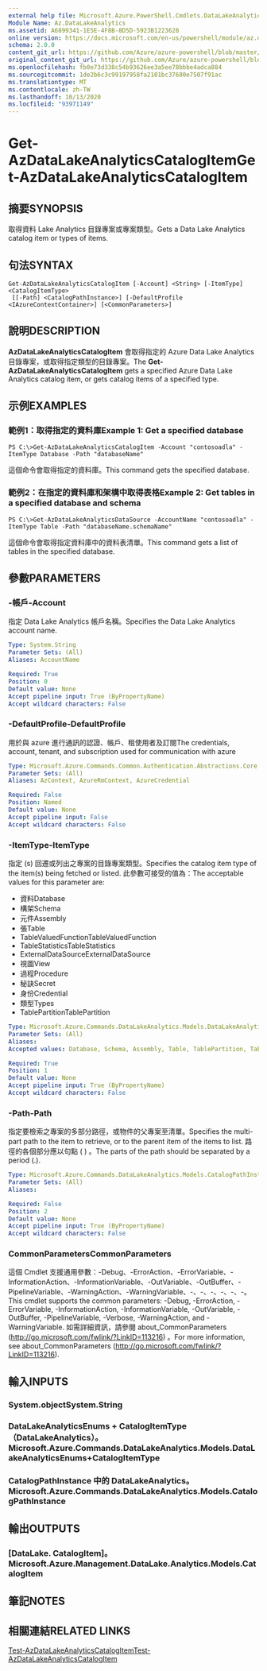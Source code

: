 ```yaml
---
external help file: Microsoft.Azure.PowerShell.Cmdlets.DataLakeAnalytics.dll-Help.xml
Module Name: Az.DataLakeAnalytics
ms.assetid: A6899341-1E5E-4F8B-8D5D-5923B1223628
online version: https://docs.microsoft.com/en-us/powershell/module/az.datalakeanalytics/get-azdatalakeanalyticscatalogitem
schema: 2.0.0
content_git_url: https://github.com/Azure/azure-powershell/blob/master/src/DataLakeAnalytics/DataLakeAnalytics/help/Get-AzDataLakeAnalyticsCatalogItem.md
original_content_git_url: https://github.com/Azure/azure-powershell/blob/master/src/DataLakeAnalytics/DataLakeAnalytics/help/Get-AzDataLakeAnalyticsCatalogItem.md
ms.openlocfilehash: fb0e73d338c54b93626ee3a5ee78bbbe4adca884
ms.sourcegitcommit: 1de2b6c3c99197958fa2101bc37680e7507f91ac
ms.translationtype: MT
ms.contentlocale: zh-TW
ms.lasthandoff: 10/13/2020
ms.locfileid: "93971149"
---
```

# <span data-ttu-id="5352d-101">Get-AzDataLakeAnalyticsCatalogItem</span><span class="sxs-lookup"><span data-stu-id="5352d-101">Get-AzDataLakeAnalyticsCatalogItem</span></span>

## <span data-ttu-id="5352d-102">摘要</span><span class="sxs-lookup"><span data-stu-id="5352d-102">SYNOPSIS</span></span>
<span data-ttu-id="5352d-103">取得資料 Lake Analytics 目錄專案或專案類型。</span><span class="sxs-lookup"><span data-stu-id="5352d-103">Gets a Data Lake Analytics catalog item or types of items.</span></span>

## <span data-ttu-id="5352d-104">句法</span><span class="sxs-lookup"><span data-stu-id="5352d-104">SYNTAX</span></span>

```
Get-AzDataLakeAnalyticsCatalogItem [-Account] <String> [-ItemType] <CatalogItemType>
 [[-Path] <CatalogPathInstance>] [-DefaultProfile <IAzureContextContainer>] [<CommonParameters>]
```

## <span data-ttu-id="5352d-105">說明</span><span class="sxs-lookup"><span data-stu-id="5352d-105">DESCRIPTION</span></span>
<span data-ttu-id="5352d-106">**AzDataLakeAnalyticsCatalogItem** 會取得指定的 Azure Data Lake Analytics 目錄專案，或取得指定類型的目錄專案。</span><span class="sxs-lookup"><span data-stu-id="5352d-106">The **Get-AzDataLakeAnalyticsCatalogItem** gets a specified Azure Data Lake Analytics catalog item, or gets catalog items of a specified type.</span></span>

## <span data-ttu-id="5352d-107">示例</span><span class="sxs-lookup"><span data-stu-id="5352d-107">EXAMPLES</span></span>

### <span data-ttu-id="5352d-108">範例1：取得指定的資料庫</span><span class="sxs-lookup"><span data-stu-id="5352d-108">Example 1: Get a specified database</span></span>
```
PS C:\>Get-AzDataLakeAnalyticsCatalogItem -Account "contosoadla" -ItemType Database -Path "databaseName"
```

<span data-ttu-id="5352d-109">這個命令會取得指定的資料庫。</span><span class="sxs-lookup"><span data-stu-id="5352d-109">This command gets the specified database.</span></span>

### <span data-ttu-id="5352d-110">範例2：在指定的資料庫和架構中取得表格</span><span class="sxs-lookup"><span data-stu-id="5352d-110">Example 2: Get tables in a specified database and schema</span></span>
```
PS C:\>Get-AzDataLakeAnalyticsDataSource -AccountName "contosoadla" -ItemType Table -Path "databaseName.schemaName"
```

<span data-ttu-id="5352d-111">這個命令會取得指定資料庫中的資料表清單。</span><span class="sxs-lookup"><span data-stu-id="5352d-111">This command gets a list of tables in the specified database.</span></span>

## <span data-ttu-id="5352d-112">參數</span><span class="sxs-lookup"><span data-stu-id="5352d-112">PARAMETERS</span></span>

### <span data-ttu-id="5352d-113">-帳戶</span><span class="sxs-lookup"><span data-stu-id="5352d-113">-Account</span></span>
<span data-ttu-id="5352d-114">指定 Data Lake Analytics 帳戶名稱。</span><span class="sxs-lookup"><span data-stu-id="5352d-114">Specifies the Data Lake Analytics account name.</span></span>

```yaml
Type: System.String
Parameter Sets: (All)
Aliases: AccountName

Required: True
Position: 0
Default value: None
Accept pipeline input: True (ByPropertyName)
Accept wildcard characters: False
```

### <span data-ttu-id="5352d-115">-DefaultProfile</span><span class="sxs-lookup"><span data-stu-id="5352d-115">-DefaultProfile</span></span>
<span data-ttu-id="5352d-116">用於與 azure 進行通訊的認證、帳戶、租使用者及訂閱</span><span class="sxs-lookup"><span data-stu-id="5352d-116">The credentials, account, tenant, and subscription used for communication with azure</span></span>

```yaml
Type: Microsoft.Azure.Commands.Common.Authentication.Abstractions.Core.IAzureContextContainer
Parameter Sets: (All)
Aliases: AzContext, AzureRmContext, AzureCredential

Required: False
Position: Named
Default value: None
Accept pipeline input: False
Accept wildcard characters: False
```

### <span data-ttu-id="5352d-117">-ItemType</span><span class="sxs-lookup"><span data-stu-id="5352d-117">-ItemType</span></span>
<span data-ttu-id="5352d-118">指定 (s) 回遷或列出之專案的目錄專案類型。</span><span class="sxs-lookup"><span data-stu-id="5352d-118">Specifies the catalog item type of the item(s) being fetched or listed.</span></span>
<span data-ttu-id="5352d-119">此參數可接受的值為：</span><span class="sxs-lookup"><span data-stu-id="5352d-119">The acceptable values for this parameter are:</span></span>
- <span data-ttu-id="5352d-120">資料</span><span class="sxs-lookup"><span data-stu-id="5352d-120">Database</span></span>
- <span data-ttu-id="5352d-121">構架</span><span class="sxs-lookup"><span data-stu-id="5352d-121">Schema</span></span>
- <span data-ttu-id="5352d-122">元件</span><span class="sxs-lookup"><span data-stu-id="5352d-122">Assembly</span></span>
- <span data-ttu-id="5352d-123">張</span><span class="sxs-lookup"><span data-stu-id="5352d-123">Table</span></span>
- <span data-ttu-id="5352d-124">TableValuedFunction</span><span class="sxs-lookup"><span data-stu-id="5352d-124">TableValuedFunction</span></span>
- <span data-ttu-id="5352d-125">TableStatistics</span><span class="sxs-lookup"><span data-stu-id="5352d-125">TableStatistics</span></span>
- <span data-ttu-id="5352d-126">ExternalDataSource</span><span class="sxs-lookup"><span data-stu-id="5352d-126">ExternalDataSource</span></span>
- <span data-ttu-id="5352d-127">視圖</span><span class="sxs-lookup"><span data-stu-id="5352d-127">View</span></span>
- <span data-ttu-id="5352d-128">過程</span><span class="sxs-lookup"><span data-stu-id="5352d-128">Procedure</span></span>
- <span data-ttu-id="5352d-129">秘訣</span><span class="sxs-lookup"><span data-stu-id="5352d-129">Secret</span></span>
- <span data-ttu-id="5352d-130">身份</span><span class="sxs-lookup"><span data-stu-id="5352d-130">Credential</span></span>
- <span data-ttu-id="5352d-131">類型</span><span class="sxs-lookup"><span data-stu-id="5352d-131">Types</span></span>
- <span data-ttu-id="5352d-132">TablePartition</span><span class="sxs-lookup"><span data-stu-id="5352d-132">TablePartition</span></span>

```yaml
Type: Microsoft.Azure.Commands.DataLakeAnalytics.Models.DataLakeAnalyticsEnums+CatalogItemType
Parameter Sets: (All)
Aliases:
Accepted values: Database, Schema, Assembly, Table, TablePartition, TableValuedFunction, TableStatistics, ExternalDataSource, View, Procedure, Secret, Credential, Types, Package

Required: True
Position: 1
Default value: None
Accept pipeline input: True (ByPropertyName)
Accept wildcard characters: False
```

### <span data-ttu-id="5352d-133">-Path</span><span class="sxs-lookup"><span data-stu-id="5352d-133">-Path</span></span>
<span data-ttu-id="5352d-134">指定要檢索之專案的多部分路徑，或物件的父專案至清單。</span><span class="sxs-lookup"><span data-stu-id="5352d-134">Specifies the multi-part path to the item to retrieve, or to the parent item of the items to list.</span></span>
<span data-ttu-id="5352d-135">路徑的各個部分應以句點 ( ) 。</span><span class="sxs-lookup"><span data-stu-id="5352d-135">The parts of the path should be separated by a period (.).</span></span>

```yaml
Type: Microsoft.Azure.Commands.DataLakeAnalytics.Models.CatalogPathInstance
Parameter Sets: (All)
Aliases:

Required: False
Position: 2
Default value: None
Accept pipeline input: True (ByPropertyName)
Accept wildcard characters: False
```

### <span data-ttu-id="5352d-136">CommonParameters</span><span class="sxs-lookup"><span data-stu-id="5352d-136">CommonParameters</span></span>
<span data-ttu-id="5352d-137">這個 Cmdlet 支援通用參數：-Debug、-ErrorAction、-ErrorVariable、-InformationAction、-InformationVariable、-OutVariable、-OutBuffer、-PipelineVariable、-WarningAction、-WarningVariable、-、-、-、-、-、-。</span><span class="sxs-lookup"><span data-stu-id="5352d-137">This cmdlet supports the common parameters: -Debug, -ErrorAction, -ErrorVariable, -InformationAction, -InformationVariable, -OutVariable, -OutBuffer, -PipelineVariable, -Verbose, -WarningAction, and -WarningVariable.</span></span> <span data-ttu-id="5352d-138">如需詳細資訊，請參閱 about_CommonParameters (http://go.microsoft.com/fwlink/?LinkID=113216) 。</span><span class="sxs-lookup"><span data-stu-id="5352d-138">For more information, see about_CommonParameters (http://go.microsoft.com/fwlink/?LinkID=113216).</span></span>

## <span data-ttu-id="5352d-139">輸入</span><span class="sxs-lookup"><span data-stu-id="5352d-139">INPUTS</span></span>

### <span data-ttu-id="5352d-140">System.object</span><span class="sxs-lookup"><span data-stu-id="5352d-140">System.String</span></span>

### <span data-ttu-id="5352d-141">DataLakeAnalyticsEnums + CatalogItemType （DataLakeAnalytics）。</span><span class="sxs-lookup"><span data-stu-id="5352d-141">Microsoft.Azure.Commands.DataLakeAnalytics.Models.DataLakeAnalyticsEnums+CatalogItemType</span></span>

### <span data-ttu-id="5352d-142">CatalogPathInstance 中的 DataLakeAnalytics。</span><span class="sxs-lookup"><span data-stu-id="5352d-142">Microsoft.Azure.Commands.DataLakeAnalytics.Models.CatalogPathInstance</span></span>

## <span data-ttu-id="5352d-143">輸出</span><span class="sxs-lookup"><span data-stu-id="5352d-143">OUTPUTS</span></span>

### <span data-ttu-id="5352d-144">[DataLake. CatalogItem]。</span><span class="sxs-lookup"><span data-stu-id="5352d-144">Microsoft.Azure.Management.DataLake.Analytics.Models.CatalogItem</span></span>

## <span data-ttu-id="5352d-145">筆記</span><span class="sxs-lookup"><span data-stu-id="5352d-145">NOTES</span></span>

## <span data-ttu-id="5352d-146">相關連結</span><span class="sxs-lookup"><span data-stu-id="5352d-146">RELATED LINKS</span></span>

[<span data-ttu-id="5352d-147">Test-AzDataLakeAnalyticsCatalogItem</span><span class="sxs-lookup"><span data-stu-id="5352d-147">Test-AzDataLakeAnalyticsCatalogItem</span></span>](./Test-AzDataLakeAnalyticsCatalogItem.md)


